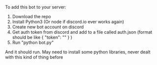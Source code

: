 To add this bot to your server:

1. Download the repo
2. Install Python3 (Or node if discord.io ever works again)
3. Create new bot account on discord
4. Get auth token from discord and add to a file called auth.json
      (format should be like 
          {
            "token": "<token here>"
          }
      )
5. Run "python bot.py"
  
And it should run. May need to install some python libraries, never dealt with this kind of thing before
